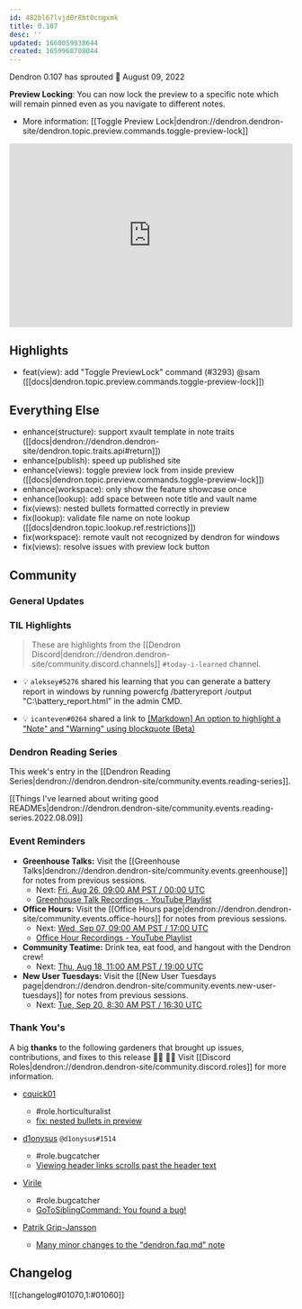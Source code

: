 ```yaml
---
id: 482bl67lvjd0r8ht0cngxmk
title: 0.107
desc: ''
updated: 1660059938644
created: 1659968708044
---
```


Dendron 0.107 has sprouted  🌱
August 09, 2022

**Preview Locking**: You can now lock the preview to a specific note which will remain pinned even as you navigate to different notes.

- More information: [[Toggle Preview Lock|dendron://dendron.dendron-site/dendron.topic.preview.commands.toggle-preview-lock]]

<div style="position: relative; padding-bottom: 64.5933014354067%; height: 0;"><iframe src="https://www.loom.com/embed/6e35934a0c534f3585e750e5eef2e739" frameborder="0" webkitallowfullscreen mozallowfullscreen allowfullscreen style="position: absolute; top: 0; left: 0; width: 100%; height: 100%;"></iframe></div>


## Highlights

- feat(view): add "Toggle PreviewLock" command (#3293) @sam ([[docs|dendron.topic.preview.commands.toggle-preview-lock]])

## Everything Else

- enhance(structure): support xvault template in note traits ([[docs|dendron://dendron.dendron-site/dendron.topic.traits.api#return]])
- enhance(publish): speed up published site
- enhance(views): toggle preview lock from inside preview ([[docs|dendron.topic.preview.commands.toggle-preview-lock]])
- enhance(workspace): only show the feature showcase once 
- enhance(lookup): add space between note title and vault name
- fix(views): nested bullets formatted correctly in preview
- fix(lookup): validate file name on note lookup ([[docs|dendron.topic.lookup.ref.restrictions]])
- fix(workspace): remote vault not recognized by dendron for windows
- fix(views): resolve issues with preview lock button

## Community

### General Updates

### TIL Highlights

> These are highlights from the [[Dendron Discord|dendron://dendron.dendron-site/community.discord.channels]] `#today-i-learned` channel.

- 💡 `aleksey#5276` shared his learning that you can generate a battery report in windows by running powercfg /batteryreport /output "C:\battery_report.html" in the admin CMD.

- 💡 `icanteven#0264` shared a link to [[Markdown] An option to highlight a "Note" and "Warning" using blockquote (Beta)](https://github.com/community/community/discussions/16925)


### Dendron Reading Series

This week's entry in the [[Dendron Reading Series|dendron://dendron.dendron-site/community.events.reading-series]].

[[Things I've learned about writing good READMEs|dendron://dendron.dendron-site/community.events.reading-series.2022.08.09]]

### Event Reminders

- **Greenhouse Talks:** Visit the [[Greenhouse Talks|dendron://dendron.dendron-site/community.events.greenhouse]] for notes from previous sessions.
    - Next: [Fri, Aug 26, 09:00 AM PST / 00:00 UTC](https://link.dendron.so/luma)
    - [Greenhouse Talk Recordings - YouTube Playlist](https://link.dendron.so/greenhouse)
- **Office Hours:** Visit the [[Office Hours page|dendron://dendron.dendron-site/community.events.office-hours]] for notes from previous sessions.
    - Next: [Wed, Sep 07, 09:00 AM PST / 17:00 UTC](https://link.dendron.so/luma)
    - [Office Hour Recordings - YouTube Playlist](https://link.dendron.so/6yPa)
- **Community Teatime:** Drink tea, eat food, and hangout with the Dendron crew!
    - Next: [Thu, Aug 18, 11:00 AM PST / 19:00 UTC](https://link.dendron.so/luma)
- **New User Tuesdays:** Visit the [[New User Tuesdays page|dendron://dendron.dendron-site/community.events.new-user-tuesdays]] for notes from previous sessions.
    - Next: [Tue, Sep 20, 8:30 AM PST / 16:30 UTC](https://link.dendron.so/luma)

### Thank You's

A big **thanks** to the following gardeners that brought up issues, contributions, and fixes to this release :man_farmer: :woman_farmer: 
Visit [[Discord Roles|dendron://dendron.dendron-site/community.discord.roles]] for more information.

- [cquick01](https://github.com/cquick01)
  - #role.horticulturalist
  - [fix: nested bullets in preview](https://github.com/dendronhq/dendron/pull/3326)
  
- [d1onysus](https://github.com/dweisiger) `@d1onysus#1514`
  - #role.bugcatcher
  - [Viewing header links scrolls past the header text](https://github.com/dendronhq/dendron/issues/3354)

- [Virile](https://github.com/eshoberg)  
  - #role.bugcatcher  
  - [GoToSiblingCommand: You found a bug!](https://github.com/dendronhq/dendron/issues/3355)

- [Patrik Grip-Jansson](https://github.com/kap42)  
  - [Many minor changes to the "dendron.faq.md" note](https://github.com/dendronhq/dendron-site/pull/590)

## Changelog
![[changelog#01070,1:#01060]]
